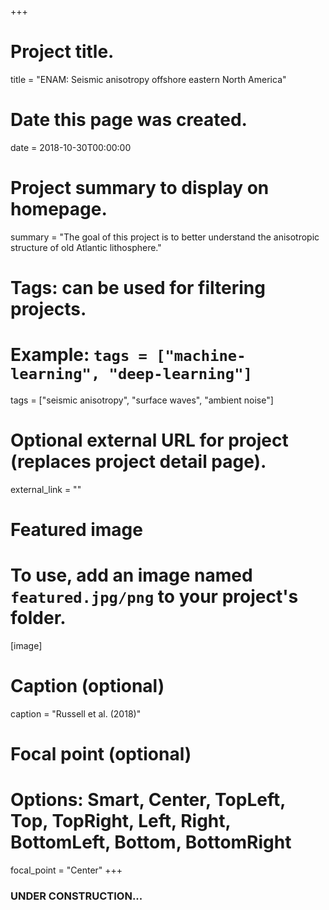 +++
# Project title.
title = "ENAM: Seismic anisotropy offshore eastern North America"

# Date this page was created.
date = 2018-10-30T00:00:00

# Project summary to display on homepage.
summary = "The goal of this project is to better understand the anisotropic structure of old Atlantic lithosphere."

# Tags: can be used for filtering projects.
# Example: `tags = ["machine-learning", "deep-learning"]`
tags = ["seismic anisotropy", "surface waves", "ambient noise"]

# Optional external URL for project (replaces project detail page).
external_link = ""

# Featured image
# To use, add an image named `featured.jpg/png` to your project's folder. 
[image]
  # Caption (optional)
  caption = "Russell et al. (2018)"
  
  # Focal point (optional)
  # Options: Smart, Center, TopLeft, Top, TopRight, Left, Right, BottomLeft, Bottom, BottomRight
  focal_point = "Center"
+++

### UNDER CONSTRUCTION...
